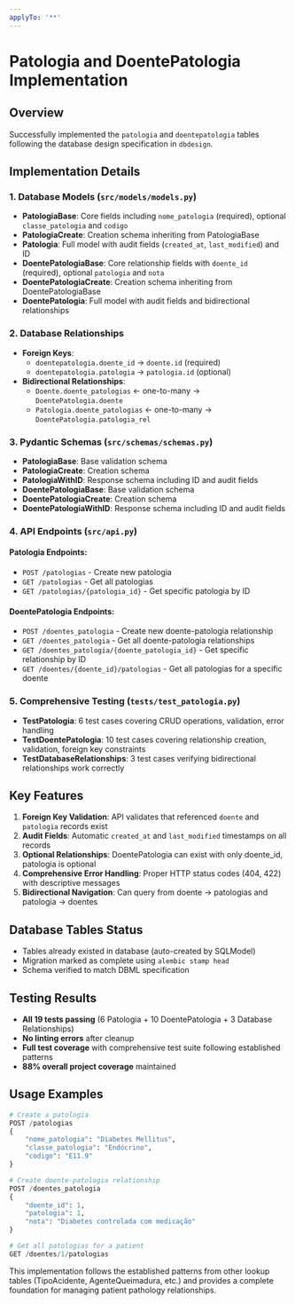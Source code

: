```yaml
---
applyTo: '**'
---
```


# Patologia and DoentePatologia Implementation

## Overview
Successfully implemented the `patologia` and `doentepatologia` tables following the database design specification in `dbdesign`.

## Implementation Details

### 1. Database Models (`src/models/models.py`)
- **PatologiaBase**: Core fields including `nome_patologia` (required), optional `classe_patologia` and `codigo`
- **PatologiaCreate**: Creation schema inheriting from PatologiaBase
- **Patologia**: Full model with audit fields (`created_at`, `last_modified`) and ID
- **DoentePatologiaBase**: Core relationship fields with `doente_id` (required), optional `patologia` and `nota`
- **DoentePatologiaCreate**: Creation schema inheriting from DoentePatologiaBase
- **DoentePatologia**: Full model with audit fields and bidirectional relationships

### 2. Database Relationships
- **Foreign Keys**: 
  - `doentepatologia.doente_id` → `doente.id` (required)
  - `doentepatologia.patologia` → `patologia.id` (optional)
- **Bidirectional Relationships**:
  - `Doente.doente_patologias` ← one-to-many → `DoentePatologia.doente`
  - `Patologia.doente_patologias` ← one-to-many → `DoentePatologia.patologia_rel`

### 3. Pydantic Schemas (`src/schemas/schemas.py`)
- **PatologiaBase**: Base validation schema
- **PatologiaCreate**: Creation schema
- **PatologiaWithID**: Response schema including ID and audit fields
- **DoentePatologiaBase**: Base validation schema  
- **DoentePatologiaCreate**: Creation schema
- **DoentePatologiaWithID**: Response schema including ID and audit fields

### 4. API Endpoints (`src/api.py`)
#### Patologia Endpoints:
- `POST /patologias` - Create new patologia
- `GET /patologias` - Get all patologias
- `GET /patologias/{patologia_id}` - Get specific patologia by ID

#### DoentePatologia Endpoints:
- `POST /doentes_patologia` - Create new doente-patologia relationship
- `GET /doentes_patologia` - Get all doente-patologia relationships
- `GET /doentes_patologia/{doente_patologia_id}` - Get specific relationship by ID
- `GET /doentes/{doente_id}/patologias` - Get all patologias for a specific doente

### 5. Comprehensive Testing (`tests/test_patologia.py`)
- **TestPatologia**: 6 test cases covering CRUD operations, validation, error handling
- **TestDoentePatologia**: 10 test cases covering relationship creation, validation, foreign key constraints
- **TestDatabaseRelationships**: 3 test cases verifying bidirectional relationships work correctly

## Key Features
1. **Foreign Key Validation**: API validates that referenced `doente` and `patologia` records exist
2. **Audit Fields**: Automatic `created_at` and `last_modified` timestamps on all records
3. **Optional Relationships**: DoentePatologia can exist with only doente_id, patologia is optional
4. **Comprehensive Error Handling**: Proper HTTP status codes (404, 422) with descriptive messages
5. **Bidirectional Navigation**: Can query from doente → patologias and patologia → doentes

## Database Tables Status
- Tables already existed in database (auto-created by SQLModel)
- Migration marked as complete using `alembic stamp head`
- Schema verified to match DBML specification

## Testing Results
- **All 19 tests passing** (6 Patologia + 10 DoentePatologia + 3 Database Relationships)
- **No linting errors** after cleanup
- **Full test coverage** with comprehensive test suite following established patterns
- **88% overall project coverage** maintained

## Usage Examples
```python
# Create a patologia
POST /patologias
{
    "nome_patologia": "Diabetes Mellitus",
    "classe_patologia": "Endócrino", 
    "codigo": "E11.9"
}

# Create doente-patologia relationship
POST /doentes_patologia  
{
    "doente_id": 1,
    "patologia": 1,
    "nota": "Diabetes controlada com medicação"
}

# Get all patologias for a patient
GET /doentes/1/patologias
```

This implementation follows the established patterns from other lookup tables (TipoAcidente, AgenteQueimadura, etc.) and provides a complete foundation for managing patient pathology relationships.